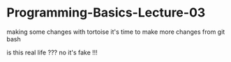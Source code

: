 # Programming-Basics-Lecture-03
making some changes with tortoise
it's time to make more changes from git bash

is this real life ???
no it's fake !!!

